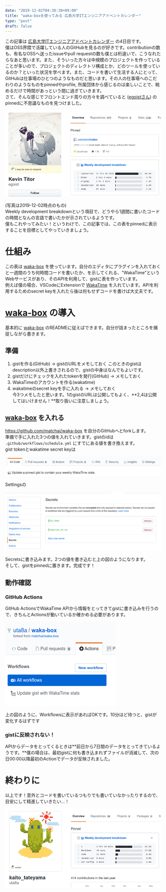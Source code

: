```yaml
---  
date: "2019-12-02T04:38:30+09:00"  
title: "waka-boxを使ってみる 広島大学ITエンジニアアドベントカレンダー"  
type: "post"  
draft: false  
---  
```

  
この記事は [広島大学ITエンジニアアドベントカレンダー] の4日目です。  
僕はOSS界隈で活躍している人のGitHubを見るのが好きです。contributionの数も、有名なOSSへ送ったissueやpull requestの数も僕とは桁違いで、こうなれたらなあと思います。また、そういった方々は中規模のプロジェクトを作っていることが多いので、プロジェクトのディレクトリ構成とか、どのツールを使っているのか？といった状況を学べます。また、コードを書いて生活する人にとって、GitHubは仕事場のひとつのようなものだと思います。その人の仕事場へのこだわりのようなものをpinnedやprofile, 所属団体から感じるのは楽しいことで、眺めるだけで時間があっという間に過ぎていきます。  
さて、そんな感じでフロントエンド周りの方々を調べていると ([egoistさん]) のpinnedに不思議なものを見つけました。  
  
![](./p-1.png)  
  
(写真は2019-12-02時点のもの)  
Weekly development breakdownという項目で、どうやら1週間に書いたコードの時間となんの言語で書いたかが示されているようです。  
僕もこれやってみたい！というわけで、この記事では、この表をpinnedに表示することを目標としてやっていきましょう。  
  
# 仕組み  
この表は [waka-box] を使っています。自分のエディタにプラグインを入れておくと一週間のうち何時間コードを書いたか、を示してくれる、"WakaTime"というWebサービスがあり、そのAPIを利用して、gistに表を作っています。  
例えば僕の場合、VSCodeにExtensionで [WakaTime] を入れています。APIを利用するためのsecret keyを入れたら後は何もせずコードを書けば大丈夫です。  
  
# [waka-box] の導入  
基本的に [waka-box] のREADMEに従えばできます。自分が詰まったところを捕捉しながら書きます。  
  
## 準備  
1. gistを作る(GitHub) -> gistのURLをメモしておく このときのgistはdescription以外上書きされるので、gistの中身はなんでもよいです。  
2. gistだけにチェックを入れたtokenを発行(GitHub) -> メモしておく  
3. WakaTimeのアカウントを作る(wakatime)  
4. wakatimeのsecret keyを手に入れる -> メモしておく  
今3つメモしたと思います。1のgistのURLは公開してもよく、**2,4は公開してはいけません！**取り扱いに注意しましょう。  
  
## [waka-box] を入れる  
https://github.com/matchai/waka-box を自分のGitHubへとforkします。  
準備で手に入れた3つの値を入れていきます。gistのidは `.github/workflows/schedule.yml` にすでにある値を書き換えます。  
gist tokenとwakatime secret keyは  
  
![](./p-2.png)  
  
Settingsの  
  
![](./p-3.png)  
  
Secretsに書き込みます。2つの値を書き込むと上の図のようになります。  
そして、gistをpinnedに置きます。完成です！  
  
## 動作確認  
### GitHub Actions  
GitHub ActionsでWakaTime APIから情報をとってきてgistに書き込みを行うので、きちんとActionsが動いているか確かめる必要があります。  
  
![](./p-4.png)  
  
上の図のように、Workflowsに表示があればOKです。10分ほど待つと、gistが変化するはずです  
### gistに反映されない！  
APIからデータをとってくるときは**前日から7日間のデータをとってきているようです。**僕の場合は、最初gistに何も書き込まれずファイルが消滅して、次の日00:00以降最初のActionでデータが反映されました。  
  
# 終わりに  
以上です！意外とコードを書いているつもりでも書いていなかったりするので、目安にして精進していきたい...！  
  
![](./p-5.png)

<!-- link -->  
[広島大学ITエンジニアアドベントカレンダー]:https://adventar.org/calendars/4481  
[egoistさん]:https://github.com/egoist  
[WakaTime]:https://wakatime.com/vs-code  
[waka-box]:https://github.com/matchai/waka-box